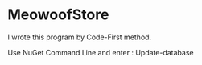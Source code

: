 # MeowoofStore
I wrote this program by Code-First method.

Use NuGet Command Line and enter : Update-database
